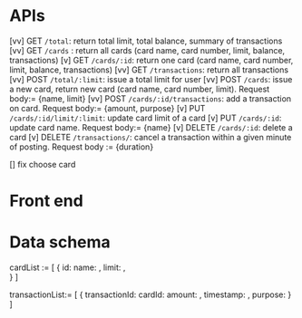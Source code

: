 # APIs
[vv] GET `/total`: return total limit, total balance, summary of transactions
[vv] GET `/cards` : return all cards (card name, card number, limit, balance, transactions)
[v] GET `/cards/:id`: return one card (card name, card number, limit, balance, transactions)
[vv] GET `/transactions`: return all transactions
[vv] POST `/total/:limit`: issue a total limit for user
[vv] POST `/cards`: issue a new card, return new card (card name, card number, limit). Request body:= {name, limit}
[vv] POST `/cards/:id/transactions`: add a transaction on card. Request body:= {amount, purpose}
[v] PUT `/cards/:id/limit/:limit`: update card limit of a card
[v] PUT `/cards/:id`: update card name. Request body:= {name}
[v] DELETE `/cards/:id`: delete a card
[v] DELETE `/transactions/`: cancel a transaction within a given minute of posting. Request body := {duration}

[] fix choose card

# Front end

# Data schema
cardList := [
    {
        id: <string>
        name: <string>,
        limit: <number>,    
    }
]

transactionList:= [
    {
    transactionId: <string>
    cardId: <string>
    amount: <number>,
    timestamp: <date>,
    purpose: <string>
    }
] 